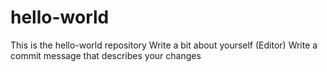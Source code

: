# hello-world
This is the hello-world repository
Write a bit about yourself (Editor)
Write a commit message that describes your changes
